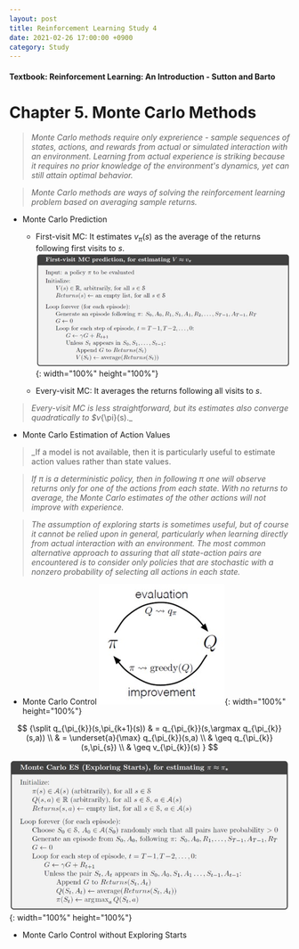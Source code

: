 ```yaml
---
layout: post
title: Reinforcement Learning Study 4
date: 2021-02-26 17:00:00 +0900
category: Study 
---
```

#### Textbook: Reinforcement Learning: An Introduction - Sutton and Barto

# Chapter 5. Monte Carlo Methods
> _Monte Carlo methods require only exprerience - sample sequences of states, actions, and rewards from actual or simulated interaction with an environment. Learning from actual experience is striking because it requires no prior knowledge of the environment's dynamics, yet can still attain optimal behavior._

> _Monte Carlo methods are ways of solving the reinforcement learning problem based on averaging sample returns._

+ Monte Carlo Prediction
	+ First-visit MC: It estimates $v_{\pi}(s)$ as the average of the returns following first visits to $s$.
	![](/Figs/RL_Sutton/Ch5/FirstVisitMC.jpg){: width="100%" height="100%"}
	
	+ Every-visit MC: It averages the returns following all visits to $s$.
> _Every-visit MC is less straightforward, but its estimates also converge quadratically to $v_{\pi}(s)._

+ Monte Carlo Estimation of Action Values

> _If a model is not available, then it is particularly useful to estimate action values rather than state values.

> _If $\pi$ is a deterministic policy, then in following $\pi$ one will observe returns only for one of the actions from each state. With no returns to average, the Monte Carlo estimates of the other actions will not improve with experience._

> _The assumption of exploring starts is sometimes useful, but of course it cannot be relied upon in general, particularly when learning directly from actual interaction with an environment. The most common alternative approach to assuring that all state-action pairs are encountered is to consider only policies that are stochastic with a nonzero probability of selecting all actions in each state._


+ Monte Carlo Control
![](/Figs/RL_Sutton/Ch5/GPIMC.jpg){: width="100%" height="100%"}

$$
{\split 
q_{\pi_{k}}(s,\pi_{k+1}(s)) & = q_{\pi_{k}}(s,\argmax q_{\pi_{k}}(s,a)) \\
			       & = \underset{a}{\max} q_{\pi_{k}}(s,a) \\
			       & \geq q_{\pi_{k}}(s,\pi_{s}) \\
			       & \geq v_{\pi_{k}}(s)
}
$$

![](/Figs/RL_Sutton/Ch5/MCES.jpg){: width="100%" height="100%"}

+ Monte Carlo Control without Exploring Starts
